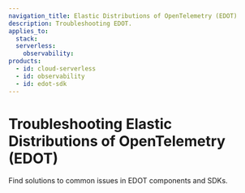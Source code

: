 ```yaml
---
navigation_title: Elastic Distributions of OpenTelemetry (EDOT)
description: Troubleshooting EDOT.
applies_to:
  stack:
  serverless:
    observability:
products:
  - id: cloud-serverless
  - id: observability
  - id: edot-sdk
---
```


# Troubleshooting Elastic Distributions of OpenTelemetry (EDOT)

Find solutions to common issues in EDOT components and SDKs.